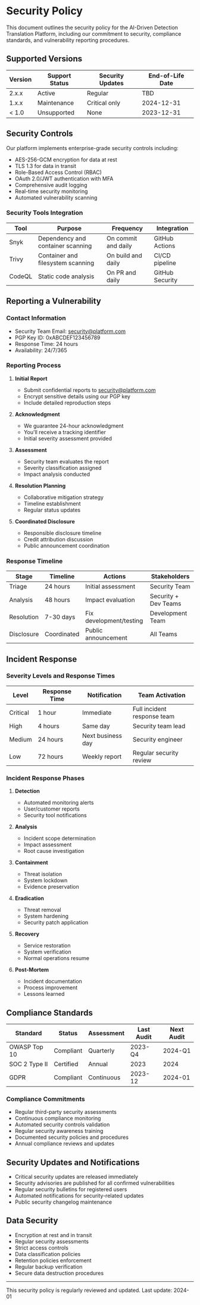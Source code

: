 # Security Policy

This document outlines the security policy for the AI-Driven Detection Translation Platform, including our commitment to security, compliance standards, and vulnerability reporting procedures.

## Supported Versions

| Version | Support Status | Security Updates | End-of-Life Date |
|---------|---------------|------------------|------------------|
| 2.x.x   | Active        | Regular          | TBD             |
| 1.x.x   | Maintenance   | Critical only    | 2024-12-31      |
| < 1.0   | Unsupported   | None             | 2023-12-31      |

## Security Controls

Our platform implements enterprise-grade security controls including:

- AES-256-GCM encryption for data at rest
- TLS 1.3 for data in transit
- Role-Based Access Control (RBAC)
- OAuth 2.0/JWT authentication with MFA
- Comprehensive audit logging
- Real-time security monitoring
- Automated vulnerability scanning

### Security Tools Integration

| Tool    | Purpose                              | Frequency            | Integration          |
|---------|--------------------------------------|---------------------|---------------------|
| Snyk    | Dependency and container scanning    | On commit and daily | GitHub Actions      |
| Trivy   | Container and filesystem scanning    | On build and daily  | CI/CD pipeline      |
| CodeQL  | Static code analysis                 | On PR and daily     | GitHub Security     |

## Reporting a Vulnerability

### Contact Information

- Security Team Email: security@platform.com
- PGP Key ID: 0xABCDEF123456789
- Response Time: 24 hours
- Availability: 24/7/365

### Reporting Process

1. **Initial Report**
   - Submit confidential reports to security@platform.com
   - Encrypt sensitive details using our PGP key
   - Include detailed reproduction steps

2. **Acknowledgment**
   - We guarantee 24-hour acknowledgment
   - You'll receive a tracking identifier
   - Initial severity assessment provided

3. **Assessment**
   - Security team evaluates the report
   - Severity classification assigned
   - Impact analysis conducted

4. **Resolution Planning**
   - Collaborative mitigation strategy
   - Timeline establishment
   - Regular status updates

5. **Coordinated Disclosure**
   - Responsible disclosure timeline
   - Credit attribution discussion
   - Public announcement coordination

### Response Timeline

| Stage      | Timeline      | Actions                    | Stakeholders          |
|------------|---------------|----------------------------|----------------------|
| Triage     | 24 hours     | Initial assessment         | Security Team        |
| Analysis   | 48 hours     | Impact evaluation          | Security + Dev Teams |
| Resolution | 7-30 days    | Fix development/testing    | Development Team     |
| Disclosure | Coordinated  | Public announcement        | All Teams           |

## Incident Response

### Severity Levels and Response Times

| Level    | Response Time | Notification | Team Activation              |
|----------|--------------|--------------|----------------------------|
| Critical | 1 hour      | Immediate    | Full incident response team |
| High     | 4 hours     | Same day     | Security team lead         |
| Medium   | 24 hours    | Next business day | Security engineer     |
| Low      | 72 hours    | Weekly report | Regular security review   |

### Incident Response Phases

1. **Detection**
   - Automated monitoring alerts
   - User/customer reports
   - Security tool notifications

2. **Analysis**
   - Incident scope determination
   - Impact assessment
   - Root cause investigation

3. **Containment**
   - Threat isolation
   - System lockdown
   - Evidence preservation

4. **Eradication**
   - Threat removal
   - System hardening
   - Security patch application

5. **Recovery**
   - Service restoration
   - System verification
   - Normal operations resume

6. **Post-Mortem**
   - Incident documentation
   - Process improvement
   - Lessons learned

## Compliance Standards

| Standard        | Status     | Assessment | Last Audit | Next Audit |
|----------------|------------|------------|------------|------------|
| OWASP Top 10   | Compliant  | Quarterly  | 2023-Q4    | 2024-Q1    |
| SOC 2 Type II  | Certified  | Annual     | 2023       | 2024       |
| GDPR           | Compliant  | Continuous | 2023-12    | 2024-01    |

### Compliance Commitments

- Regular third-party security assessments
- Continuous compliance monitoring
- Automated security controls validation
- Regular security awareness training
- Documented security policies and procedures
- Annual compliance reviews and updates

## Security Updates and Notifications

- Critical security updates are released immediately
- Security advisories are published for all confirmed vulnerabilities
- Regular security bulletins for registered users
- Automated notifications for security-related updates
- Public security changelog maintenance

## Data Security

- Encryption at rest and in transit
- Regular security assessments
- Strict access controls
- Data classification policies
- Retention policies enforcement
- Regular backup verification
- Secure data destruction procedures

---

This security policy is regularly reviewed and updated. Last update: 2024-01